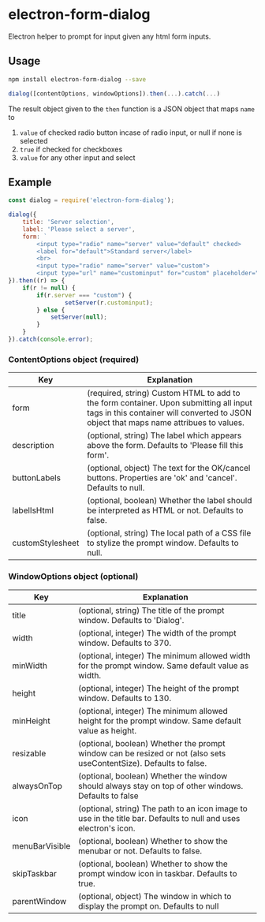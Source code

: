 # electron-form-dialog

Electron helper to prompt for input given any html form inputs.

## Usage

```sh
npm install electron-form-dialog --save
```

```js
dialog([contentOptions, windowOptions]).then(...).catch(...)
```
The result object given to the `then` function is a JSON object that maps `name` to 
1. `value` of checked radio button incase of radio input, or null if none is selected
2. `true` if checked for checkboxes
3. `value` for any other input and select

## Example

```js
const dialog = require('electron-form-dialog');

dialog({
	title: 'Server selection',
	label: 'Please select a server',
	form: `
		<input type="radio" name="server" value="default" checked>
		<label for="default">Standard server</label>
		<br>
		<input type="radio" name="server" value="custom">
		<input type="url" name="custominput" for="custom" placeholder="http://test.com">`
}).then((r) => {
    if(r != null) {
        if(r.server === "custom") {
                setServer(r.custominput);
        } else {
            setServer(null);
        }
    }
}).catch(console.error);
```

### ContentOptions object (required)

| Key  | Explanation |
| ------------- | ------------- |
| form | (required, string) Custom HTML to add to the form container. Upon submitting all input tags in this container will converted to JSON object that maps name attribues to values. |
| description  | (optional, string) The label which appears above the form. Defaults to 'Please fill this form'. |
| buttonLabels | (optional, object) The text for the OK/cancel buttons. Properties are 'ok' and 'cancel'. Defaults to null. |
| labelIsHtml | (optional, boolean) Whether the label should be interpreted as HTML or not. Defaults to false. |
| customStylesheet  | (optional, string) The local path of a CSS file to stylize the prompt window. Defaults to null. |

### WindowOptions object (optional)

| Key  | Explanation |
| ------------- | ------------- |
| title  | (optional, string) The title of the prompt window. Defaults to 'Dialog'. |
| width  | (optional, integer) The width of the prompt window. Defaults to 370. |
| minWidth  | (optional, integer) The minimum allowed width for the prompt window. Same default value as width. |
| height  | (optional, integer) The height of the prompt window. Defaults to 130. |
| minHeight  | (optional, integer) The minimum allowed height for the prompt window. Same default value as height. |
| resizable  | (optional, boolean) Whether the prompt window can be resized or not (also sets useContentSize). Defaults to false. |
| alwaysOnTop | (optional, boolean) Whether the window should always stay on top of other windows. Defaults to false |
| icon | (optional, string) The path to an icon image to use in the title bar. Defaults to null and uses electron's icon. |
| menuBarVisible | (optional, boolean) Whether to show the menubar or not. Defaults to false. |
| skipTaskbar | (optional, boolean) Whether to show the prompt window icon in taskbar. Defaults to true. |
| parentWindow | (optional, object) The window in which to display the prompt on. Defaults to null |